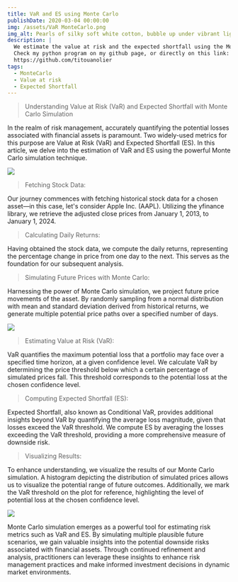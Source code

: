```yaml
---
title: VaR and ES using Monte Carlo
publishDate: 2020-03-04 00:00:00
img: /assets/VaR MonteCarlo.png
img_alt: Pearls of silky soft white cotton, bubble up under vibrant lighting
description: |
  We estimate the value at risk and the expected shortfall using the Monte Carlo method. 
  Check my python program on my github page, or directly on this link: 
  https://github.com/titouanolier
tags:
  - MonteCarlo
  - Value at risk
  - Expected Shortfall
---
```


> Understanding Value at Risk (VaR) and Expected Shortfall with Monte Carlo Simulation

In the realm of risk management, accurately quantifying the potential losses associated with financial assets is paramount. Two widely-used metrics for this purpose are Value at Risk (VaR) and Expected Shortfall (ES). In this article, we delve into the estimation of VaR and ES using the powerful Monte Carlo simulation technique.


<img src="/assets/MonteCarlo formula.JPG" />


> Fetching Stock Data:

Our journey commences with fetching historical stock data for a chosen asset—in this case, let's consider Apple Inc. (AAPL). Utilizing the yfinance library, we retrieve the adjusted close prices from January 1, 2013, to January 1, 2024.

> Calculating Daily Returns:

Having obtained the stock data, we compute the daily returns, representing the percentage change in price from one day to the next. This serves as the foundation for our subsequent analysis.

> Simulating Future Prices with Monte Carlo:

Harnessing the power of Monte Carlo simulation, we project future price movements of the asset. By randomly sampling from a normal distribution with mean and standard deviation derived from historical returns, we generate multiple potential price paths over a specified number of days.

<img src="/assets/VaR MonteCarlo Simulation.JPG" />

> Estimating Value at Risk (VaR):

VaR quantifies the maximum potential loss that a portfolio may face over a specified time horizon, at a given confidence level. We calculate VaR by determining the price threshold below which a certain percentage of simulated prices fall. This threshold corresponds to the potential loss at the chosen confidence level.

> Computing Expected Shortfall (ES):

Expected Shortfall, also known as Conditional VaR, provides additional insights beyond VaR by quantifying the average loss magnitude, given that losses exceed the VaR threshold. We compute ES by averaging the losses exceeding the VaR threshold, providing a more comprehensive measure of downside risk.

> Visualizing Results:

To enhance understanding, we visualize the results of our Monte Carlo simulation. A histogram depicting the distribution of simulated prices allows us to visualize the potential range of future outcomes. Additionally, we mark the VaR threshold on the plot for reference, highlighting the level of potential loss at the chosen confidence level.

<img src="/assets/VaR MonteCarlo.png" />


Monte Carlo simulation emerges as a powerful tool for estimating risk metrics such as VaR and ES. By simulating multiple plausible future scenarios, we gain valuable insights into the potential downside risks associated with financial assets. Through continued refinement and analysis, practitioners can leverage these insights to enhance risk management practices and make informed investment decisions in dynamic market environments.

